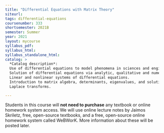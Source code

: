 ```yaml
---
title: "Differential Equations with Matrix Theory"
siteurl:
tags: differential-equations
coursenumber: 333
shortsemester: 2021B
semester: Summer
year: 2021
layout: mycourse
syllabus_pdf:
syllabus_html:
syllabus_standalone_html:
catalog: >
  *Catalog description*:
  Use of differential equations to model phenomena in sciences and engineering.
  Solution of differential equations via analytic, qualitative and numerical techniques.
  Linear and nonlinear systems of differential equations.
  Introduction to matrix algebra, determinants, eigenvalues, and solutions of linear systems.
  Laplace transforms.

---
```


Students in this course will **not need to purchase** any textbook
or online homework system access.
We will use online lecture notes by Jaimos Skriletz,
free, open-source textbooks,
and a free, open-source online homework system called WeBWorK.
More information about these will be posted later.